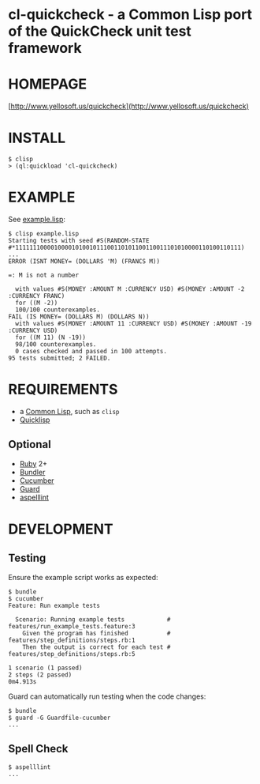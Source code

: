 # cl-quickcheck - a Common Lisp port of the QuickCheck unit test framework

# HOMEPAGE

[http://www.yellosoft.us/quickcheck](http://www.yellosoft.us/quickcheck)

# INSTALL

    $ clisp
    > (ql:quickload 'cl-quickcheck)

# EXAMPLE

See [example.lisp](https://github.com/mcandre/cl-quickcheck/blob/master/example.lisp):

    $ clisp example.lisp 
    Starting tests with seed #S(RANDOM-STATE #*1111111000010000101001011100110101100110011101010000110100110111)
    ...
    ERROR (ISNT MONEY= (DOLLARS 'M) (FRANCS M))

    =: M is not a number

      with values #S(MONEY :AMOUNT M :CURRENCY USD) #S(MONEY :AMOUNT -2 :CURRENCY FRANC)
      for ((M -2))
      100/100 counterexamples.
    FAIL (IS MONEY= (DOLLARS M) (DOLLARS N))
      with values #S(MONEY :AMOUNT 11 :CURRENCY USD) #S(MONEY :AMOUNT -19 :CURRENCY USD)
      for ((M 11) (N -19))
      98/100 counterexamples.
      0 cases checked and passed in 100 attempts.
    95 tests submitted; 2 FAILED.

# REQUIREMENTS

* a [Common Lisp](http://www.cliki.net/Common%20Lisp%20implementation), such as `clisp`
* [Quicklisp](http://www.quicklisp.org/)

## Optional

* [Ruby](https://www.ruby-lang.org/) 2+
* [Bundler](http://bundler.io/)
* [Cucumber](http://cukes.info/)
* [Guard](http://guardgem.org/)
* [aspelllint](https://github.com/mcandre/aspelllint)

# DEVELOPMENT

## Testing

Ensure the example script works as expected:

    $ bundle
    $ cucumber
    Feature: Run example tests

      Scenario: Running example tests            # features/run_example_tests.feature:3
        Given the program has finished           # features/step_definitions/steps.rb:1
        Then the output is correct for each test # features/step_definitions/steps.rb:5

    1 scenario (1 passed)
    2 steps (2 passed)
    0m4.913s

Guard can automatically run testing when the code changes:

    $ bundle
    $ guard -G Guardfile-cucumber
    ...

## Spell Check

    $ aspelllint
    ...
